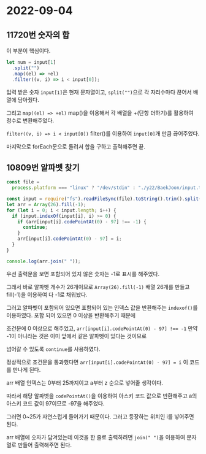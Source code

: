 # 2022-09-04

## 11720번 숫자의 합

이 부분이 핵심이다.

```js
let num = input[1]
  .split("")
  .map((el) => +el)
  .filter((v, i) => i < input[0]);
```

입력 받은 숫자 `input[1]`은 현재 문자열이고, `split("")`으로 각 자리수마다 끊어서 배열에 담아줬다.

그리고 `map((el) => +el)` map()을 이용해서 각 배열을 +(단항 더하기)를 활용하여 정수로 변환해주었다.

`filter((v, i) => i < input[0])` filter()를 이용하여 `input[0]`개 만큼 끊어주었다.

마지막으로 forEach문으로 돌려서 합을 구하고 출력해주면 끝.

## 10809번 알파벳 찾기

```js
const file =
  process.platform === "linux" ? "/dev/stdin" : "./y22/BaekJoon/input.txt";

const input = require("fs").readFileSync(file).toString().trim().split("");
let arr = Array(26).fill(-1);
for (let i = 0; i < input.length; i++) {
  if (input.indexOf(input[i], i) >= 0) {
    if (arr[input[i].codePointAt(0) - 97] !== -1) {
      continue;
    }
    arr[input[i].codePointAt(0) - 97] = i;
  }
}

console.log(arr.join(" "));
```

우선 출력문을 보면 포함되어 있지 않은 숫자는 -1로 표시를 해주었다.

그래서 바로 알파벳 개수가 26개이므로 `Array(26).fill(-1)` 배열 26개를 만들고 fill(-1)을 이용하여 다 -1로 채워놨다.

그러고 알파벳이 포함되어 있으면 포함되어 있는 인덱스 값을 반환해주는 `indexof()`를 이용하였다. 포함 되어 있으면 0 이상을 반환해주기 때문에

조건문에 0 이상으로 해주었고, `arr[input[i].codePointAt(0) - 97] !== -1` 만약 -1이 아니라는 것은 이미 앞에서 같은 알파벳이 있다는 것이므로

넘어갈 수 있도록 `continue`를 사용하였다.

정상적으로 조건문을 통과했다면 `arr[input[i].codePointAt(0) - 97] = i` 이 코드를 만나게 된다.

arr 배열 인덱스는 0부터 25까지이고 a부터 z 순으로 넣어줄 생각이다.

따라서 해당 알파벳을 `codePointAt()`을 이용하여 아스키 코드 값으로 반환해주고 a의 아스키 코드 값이 97이므로 -97을 해주었다.

그러면 0~25가 자연스럽게 들어가기 때문이다. 그러고 등장하는 위치인 i를 넣어주면 된다.

arr 배열에 숫자가 담겨있는데 이것을 한 줄로 출력하려면 `join(" ")`을 이용하여 문자열로 만들어 출력해주면 된다.
